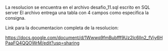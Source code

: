 La resolucion se encuentra en el archivo desafio_11.sql escrito en SQL server
El archivo entrega una tabla con 4 campos como especifica la consigna.

Link para la documentacion completa de la resolucion:

https://docs.google.com/document/d/1Wwwq9fmBubfff9Uz2lc6Iln2_fViy6HPaaFQ4QQOWrM/edit?usp=sharing